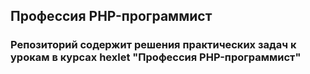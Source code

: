 ## Профессия PHP-программист
### Репозиторий содержит решения практических задач к урокам в курсах hexlet "Профессия PHP-программист" 